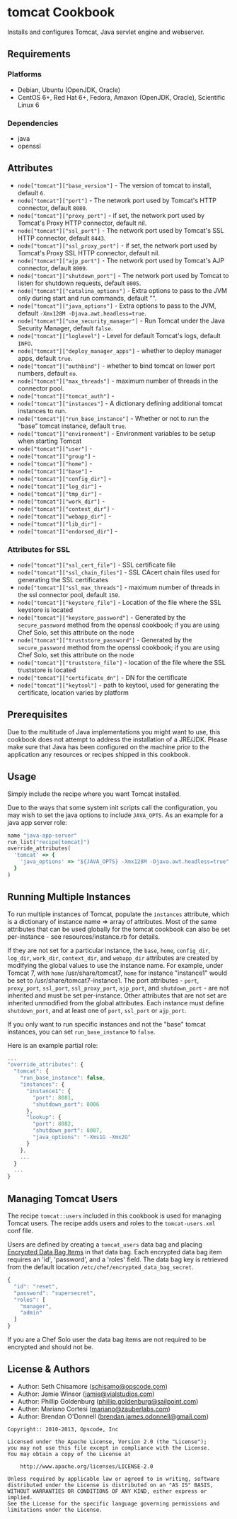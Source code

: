 tomcat Cookbook
===============
Installs and configures Tomcat, Java servlet engine and webserver.


Requirements
------------
### Platforms
- Debian, Ubuntu (OpenJDK, Oracle)
- CentOS 6+, Red Hat 6+, Fedora, Amaxon (OpenJDK, Oracle), Scientific Linux 6

### Dependencies
- java
- openssl


Attributes
----------
* `node["tomcat"]["base_version"]` - The version of tomcat to install, default `6`.
* `node["tomcat"]["port"]` - The network port used by Tomcat's HTTP connector, default `8080`.
* `node["tomcat"]["proxy_port"]` - if set, the network port used by Tomcat's Proxy HTTP connector, default nil.
* `node["tomcat"]["ssl_port"]` - The network port used by Tomcat's SSL HTTP connector, default `8443`.
* `node["tomcat"]["ssl_proxy_port"]` - if set, the network port used by Tomcat's Proxy SSL HTTP connector, default nil.
* `node["tomcat"]["ajp_port"]` - The network port used by Tomcat's AJP connector, default `8009`.
* `node["tomcat"]["shutdown_port"]` - The network port used by Tomcat to listen for shutdown requests, default `8005`.
* `node["tomcat"]["catalina_options"]` - Extra options to pass to the JVM only during start and run commands, default "".
* `node["tomcat"]["java_options"]` - Extra options to pass to the JVM, default `-Xmx128M -Djava.awt.headless=true`.
* `node["tomcat"]["use_security_manager"]` - Run Tomcat under the Java Security Manager, default `false`.
* `node["tomcat"]["loglevel"]` - Level for default Tomcat's logs, default `INFO`.
* `node["tomcat"]["deploy_manager_apps"]` - whether to deploy manager apps, default `true`.
* `node["tomcat"]["authbind"]` - whether to bind tomcat on lower port numbers, default `no`.
* `node["tomcat"]["max_threads"]` - maximum number of threads in the connector pool.
* `node["tomcat"]["tomcat_auth"]` -
* `node["tomcat"]["instances"]` - A dictionary defining additional tomcat instances to run.
* `node["tomcat"]["run_base_instance"]` - Whether or not to run the "base" tomcat instance, default `true`.
* `node["tomcat"]["environment"]` - Environment variables to be setup when starting Tomcat
* `node["tomcat"]["user"]` -
* `node["tomcat"]["group"]` -
* `node["tomcat"]["home"]` -
* `node["tomcat"]["base"]` -
* `node["tomcat"]["config_dir"]` -
* `node["tomcat"]["log_dir"]` -
* `node["tomcat"]["tmp_dir"]` -
* `node["tomcat"]["work_dir"]` -
* `node["tomcat"]["context_dir"]` -
* `node["tomcat"]["webapp_dir"]` -
* `node["tomcat"]["lib_dir"]` -
* `node["tomcat"]["endorsed_dir"]` -

### Attributes for SSL
* `node["tomcat"]["ssl_cert_file"]` - SSL certificate file
* `node["tomcat"]["ssl_chain_files"]` - SSL CAcert chain files used for generating the SSL certificates
* `node["tomcat"]["ssl_max_threads"]` - maximum number of threads in the ssl connector pool, default `150`.
* `node["tomcat"]["keystore_file"]` - Location of the file where the SSL keystore is located
* `node["tomcat"]["keystore_password"]` - Generated by the `secure_password` method from the openssl cookbook; if you are using Chef Solo, set this attribute on the node
* `node["tomcat"]["truststore_password"]` - Generated by the `secure_password` method from the openssl cookbook; if you are using Chef Solo, set this attribute on the node
* `node["tomcat"]["truststore_file"]` - location of the file where the SSL truststore is located
* `node["tomcat"]["certificate_dn"]` - DN for the certificate
* `node["tomcat"]["keytool"]` - path to keytool, used for generating the certificate, location varies by platform


Prerequisites
-------------
Due to the multitude of Java implementations you might want to use,
this cookbook does not attempt to address the installation of a
JRE/JDK. Please make sure that Java has been configured on the machine
prior to the application any resources or recipes shipped in this
cookbook.

Usage
-----
Simply include the recipe where you want Tomcat installed.


Due to the ways that some system init scripts call the configuration, you may wish to set the java options to include `JAVA_OPTS`. As an example for a java app server role:

```ruby
name "java-app-server"
run_list("recipe[tomcat]")
override_attributes(
  'tomcat' => {
    'java_options' => "${JAVA_OPTS} -Xmx128M -Djava.awt.headless=true"
  }
)
```


Running Multiple Instances
--------------------------
To run multiple instances of Tomcat, populate the `instances` attribute, which is a dictionary of instance name => array of attributes.  Most of the same attributes that can be used globally for the tomcat cookbook can also be set per-instance - see resources/instance.rb for details.

If they are not set for a particular instance, the `base`, `home`, `config_dir`, `log_dir`, `work_dir`, `context_dir`, and `webapp_dir` attributes are created by modifying the global values to use the instance name.  For example, under Tomcat 7, with `home` /usr/share/tomcat7, `home` for instance "instance1" would be set to /usr/share/tomcat7-instance1.  The port attributes - `port`, `proxy_port`, `ssl_port`, `ssl_proxy_port`, `ajp_port`, and `shutdown_port` - are not inherited and must be set per-instance.  Other attributes that are not set are inherited unmodified from the global attributes.  Each instance must define `shutdown_port`, and at least one of `port`, `ssl_port` or `ajp_port`.

If you only want to run specific instances and not the "base" tomcat instances, you can set `run_base_instance` to `false`.

Here is an example partial role:

```javascript
...
"override_attributes": {
  "tomcat": {
    "run_base_instance": false,
    "instances": {
      "instance1": {
        "port": 8081,
        "shutdown_port": 8006
      },
      "lookup": {
        "port": 8082,
        "shutdown_port": 8007,
        "java_options": "-Xms1G -Xmx2G"
      }
    },
    ...
  }
  ...
}
```

Managing Tomcat Users
---------------------
The recipe `tomcat::users` included in this cookbook is used for managing Tomcat users. The recipe adds users and roles to the `tomcat-users.xml` conf file.

Users are defined by creating a `tomcat_users` data bag and placing [Encrypted Data Bag Items](http://docs.opscode.com/chef/essentials_data_bags.html) in that data bag. Each encrypted data bag item requires an 'id', 'password', and a 'roles' field. The data bag key is retrieved from the default location `/etc/chef/encrypted_data_bag_secret`.

```javascript
{
  "id": "reset",
  "password": "supersecret",
  "roles": [
    "manager",
    "admin"
  ]
}
```

If you are a Chef Solo user the data bag items are not required to be encrypted and should not be.


License & Authors
-----------------
- Author: Seth Chisamore (<schisamo@opscode.com>)
- Author: Jamie Winsor (<jamie@vialstudios.com>)
- Author: Phillip Goldenburg (<phillip.goldenburg@sailpoint.com>)
- Auther: Mariano Cortesi (<mariano@zauberlabs.com>)
- Author: Brendan O'Donnell (<brendan.james.odonnell@gmail.com>)

```text
Copyright:: 2010-2013, Opscode, Inc

Licensed under the Apache License, Version 2.0 (the "License");
you may not use this file except in compliance with the License.
You may obtain a copy of the License at

    http://www.apache.org/licenses/LICENSE-2.0

Unless required by applicable law or agreed to in writing, software
distributed under the License is distributed on an "AS IS" BASIS,
WITHOUT WARRANTIES OR CONDITIONS OF ANY KIND, either express or implied.
See the License for the specific language governing permissions and
limitations under the License.
```
